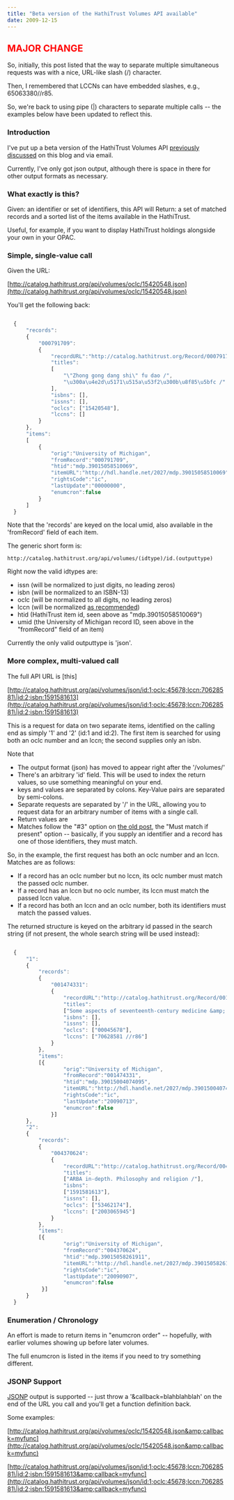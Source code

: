 ```yaml
---
title: "Beta version of the HathiTrust Volumes API available"
date: 2009-12-15
---
```


## <span style="color: red">MAJOR CHANGE</span>

So, initially, this post listed that the way to separate multiple simultaneous requests was with a nice, URL-like slash (/) character.

Then, I remembered that LCCNs can have embedded slashes, e.g., 65063380//r85.

So, we're back to using pipe (\|) characters to separate multiple calls -- the examples below have been updated to reflect this.


### Introduction

I've put up a beta version of the HathiTrust Volumes API [previously discussed](http://robotlibrarian.billdueber.com/thinking-through-a-simple-api-for-hathitrust-item-metadata/) on this blog and via email.

Currently, I've only got json output, although there is space in there for other output formats as necessary.

### What exactly is this?

Given: an identifier or set of identifiers, this API will
Return: a set of matched records and a sorted list of the items available in the HathiTrust.

Useful, for example, if you want to display HathiTrust holdings alongside your own in your OPAC.


### Simple, single-value call

Given the URL:

[http://catalog.hathitrust.org/api/volumes/oclc/15420548.json](http://catalog.hathitrust.org/api/volumes/oclc/15420548.json)

You'll get the following back:


~~~javascript

  {
      "records":
      {
          "000791709":
          {
              "recordURL":"http://catalog.hathitrust.org/Record/000791709",
              "titles":
              [
                  "\"Zhong gong dang shi\" fu dao /",
                  "\u300a\u4e2d\u5171\u515a\u53f2\u300b\u8f85\u5bfc /"
              ],
              "isbns": [],
              "issns": [],
              "oclcs": ["15420548"],
              "lccns": []
          }
      },
      "items":
      [
          {
              "orig":"University of Michigan",
              "fromRecord":"000791709",
              "htid":"mdp.39015058510069",
              "itemURL":"http://hdl.handle.net/2027/mdp.39015058510069",
              "rightsCode":"ic",
              "lastUpdate":"00000000",
              "enumcron":false
          }
      ]
  }  

~~~

Note that the 'records' are keyed on the local umid, also available in the 'fromRecord' field of each item.

The generic short form is:

    http://catalog.hathitrust.org/api/volumes/(idtype)/id.(outputtype)
    
Right now the valid idtypes are:

  * issn (will be normalized to just digits, no leading zeros)
  * isbn (will be normalized to an ISBN-13)
  * oclc (will be normalized to all digits, no leading zeros)
  * lccn (will be normalized [as recommended](http://www.loc.gov/marc/lccn-namespace.html#syntax))
  * htid (HathiTrust item id, seen above as "mdp.39015058510069")
  * umid (the University of Michigan record ID, seen above in the "fromRecord" field of an item)

Currently the only valid outputtype is 'json'.


### More complex, multi-valued call

The full API URL is [this]

[http://catalog.hathitrust.org/api/volumes/json/id:1;oclc:45678;lccn:70628581\|id:2;isbn:1591581613](http://catalog.hathitrust.org/api/volumes/json/id:1;oclc:45678;lccn:70628581\|id:2;isbn:1591581613)

This is a request for data on two separate items, identified on the calling end as simply '1' and '2' (id:1 and id:2). The first item is searched for using both an oclc number and an lccn; the second supplies only an isbn.

Note that 

  * The output format (json) has moved to appear right after the '/volumes/'
  * There's an arbitrary 'id' field. This will be used to index the return values, so use something meaningful on your end.
  * keys and values are separated by colons. Key-Value pairs are separated by semi-colons.
  * Separate requests are separated by '/' in the URL, allowing you to request data for an arbitrary number of items with a single call.
  * Return values are 
  * Matches follow the "#3" option on [the old post](http://robotlibrarian.billdueber.com/thinking-through-a-simple-api-for-hathitrust-item-metadata/), the
   "Must match if present" option -- basically, if you supply an identifier and a record has one of those identifiers, they must match. 

So, in the example, the first request has both an oclc number and an lccn. Matches are as follows:

  * If a record has an oclc number but no lccn, its oclc number must match the passed oclc number.
  * If a record has an lccn but no oclc number, its lccn must match the passed lccn value.
  * If a record has both an lccn and an oclc number, both its identifiers must match the passed values.

The returned structure is keyed on the arbitrary id passed in the search string (if not present, the whole search string will be used instead):


~~~javascript

  {
      "1":
      {
          "records":
          {
              "001474331":
              {
                  "recordURL":"http://catalog.hathitrust.org/Record/001474331",
                  "titles":
                  ["Some aspects of seventeenth-century medicine &amp; science; papers read at a Clark Library seminar, October 12, 1968"],
                  "isbns": [],
                  "issns": [],
                  "oclcs": ["00045678"],
                  "lccns": ["70628581 //r86"]
              }
          },
          "items":
          [{
                  "orig":"University of Michigan",
                  "fromRecord":"001474331",
                  "htid":"mdp.39015004074095",
                  "itemURL":"http://hdl.handle.net/2027/mdp.39015004074095",
                  "rightsCode":"ic",
                  "lastUpdate":"20090713",
                  "enumcron":false
              }]
      },
      "2":
      {
          "records":
          {
              "004370624":
              {
                  "recordURL":"http://catalog.hathitrust.org/Record/004370624",
                  "titles":
                  ["ARBA in-depth. Philosophy and religion /"],
                  "isbns":
                  ["1591581613"],
                  "issns": [],
                  "oclcs": ["53462174"],
                  "lccns": ["2003065945"]
              }
          },
          "items":
          [{
                  "orig":"University of Michigan",
                  "fromRecord":"004370624",
                  "htid":"mdp.39015058261911",
                  "itemURL":"http://hdl.handle.net/2027/mdp.39015058261911",
                  "rightsCode":"ic",
                  "lastUpdate":"20090907",
                  "enumcron":false
           }]
      }
  }

~~~


### Enumeration / Chronology

An effort is made to return items in "enumcron order" -- hopefully, with earlier volumes showing up before later volumes.

The full enumcron is listed in the items if you need to try something different.

### JSONP Support

[JSONP](http://niryariv.wordpress.com/2009/05/05/jsonp-quickly/) output is supported -- just throw a '&amp;callback=blahblahblah' on the end of the URL you call and you'll get a function definition back.

Some examples:

[http://catalog.hathitrust.org/api/volumes/oclc/15420548.json&amp;callback=myfunc](http://catalog.hathitrust.org/api/volumes/oclc/15420548.json&amp;callback=myfunc)


[http://catalog.hathitrust.org/api/volumes/json/id:1;oclc:45678;lccn:70628581\|id:2;isbn:1591581613&amp;callback=myfunc](http://catalog.hathitrust.org/api/volumes/json/id:1;oclc:45678;lccn:70628581\|id:2;isbn:1591581613&amp;callback=myfunc)
